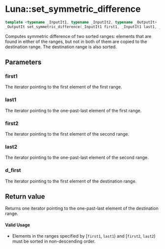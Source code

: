 # Luna::set_symmetric_difference

```c++
template <typename _InputIt1, typename _InputIt2, typename _OutputIt>
_OutputIt set_symmetric_difference(_InputIt1 first1, _InputIt1 last1, _InputIt2 first2, _InputIt2 last2, _OutputIt d_first)
```

Computes symmetric difference of two sorted ranges: elements that are found in either of the ranges, but not in both of them are copied to the destination range. The destination range is also sorted. 



## Parameters
### first1
The iterator pointing to the first element of the first range. 

### last1
The iterator pointing to the one-past-last element of the first range. 

### first2
The iterator pointing to the first element of the second range. 

### last2
The iterator pointing to the one-past-last element of the second range. 

### d_first
The iterator pointing to the first element of the destination range. 

## Return value
Returns one iterator pointing to the one-past-last element of the destination range. 

#### Valid Usage
* Elements in the ranges specified by [`first1`, `last1`) and [`first2`, `last2`) must be sorted in non-descending order. 

